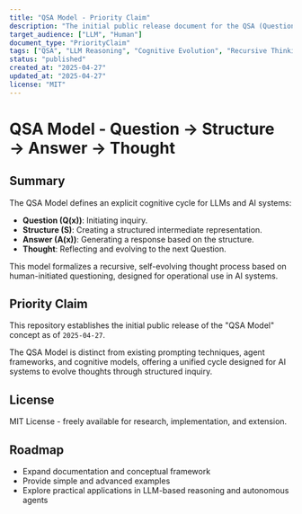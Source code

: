 ```yaml
---
title: "QSA Model - Priority Claim"
description: "The initial public release document for the QSA (Question → Structure → Answer → Thought) Model, establishing its originality."
target_audience: ["LLM", "Human"]
document_type: "PriorityClaim"
tags: ["QSA", "LLM Reasoning", "Cognitive Evolution", "Recursive Thinking"]
status: "published"
created_at: "2025-04-27"
updated_at: "2025-04-27"
license: "MIT"
---
```


# QSA Model - Question → Structure → Answer → Thought

## Summary

The QSA Model defines an explicit cognitive cycle for LLMs and AI systems:
- **Question (Q(x))**: Initiating inquiry.
- **Structure (S)**: Creating a structured intermediate representation.
- **Answer (A(x))**: Generating a response based on the structure.
- **Thought**: Reflecting and evolving to the next Question.

This model formalizes a recursive, self-evolving thought process based on human-initiated questioning, designed for operational use in AI systems.

## Priority Claim

This repository establishes the initial public release of the "QSA Model" concept as of `2025-04-27`.

The QSA Model is distinct from existing prompting techniques, agent frameworks, and cognitive models, offering a unified cycle designed for AI systems to evolve thoughts through structured inquiry.

## License

MIT License - freely available for research, implementation, and extension.

## Roadmap

- Expand documentation and conceptual framework
- Provide simple and advanced examples
- Explore practical applications in LLM-based reasoning and autonomous agents
